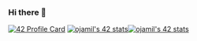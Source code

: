 ### Hi there 👋

[![42 Profile Card](https://1337-readme.vercel.app/api/profile?cursus=42cursus&dark=true&login=ojamil)](https://github.com/mohouyizme/1337-readme)
[![ojamil's 42 stats](https://badge.mediaplus.ma/greenbinary/ojamil)](https://github.com/oakoudad/badge42)[![ojamil's 42 stats](https://badge.mediaplus.ma/greenbinary/ojamil)](https://github.com/oakoudad/badge42)
